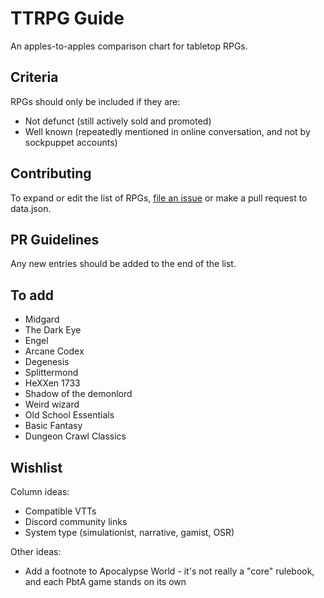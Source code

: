 # TTRPG Guide

An apples-to-apples comparison chart for tabletop RPGs.

## Criteria

RPGs should only be included if they are:

- Not defunct (still actively sold and promoted)
- Well known (repeatedly mentioned in online conversation, and not by sockpuppet accounts) 

## Contributing

To expand or edit the list of RPGs, [file an issue](https://github.com/isaaclyman/ttrpg-guide/issues/new/choose) or make a pull request to data.json.

## PR Guidelines

Any new entries should be added to the end of the list.

## To add

- Midgard
- The Dark Eye
- Engel
- Arcane Codex
- Degenesis
- Splittermond
- HeXXen 1733
- Shadow of the demonlord
- Weird wizard
- Old School Essentials
- Basic Fantasy
- Dungeon Crawl Classics

## Wishlist

Column ideas:

- Compatible VTTs
- Discord community links
- System type (simulationist, narrative, gamist, OSR)

Other ideas:

- Add a footnote to Apocalypse World - it's not really a "core" rulebook, and each PbtA game stands on its own
